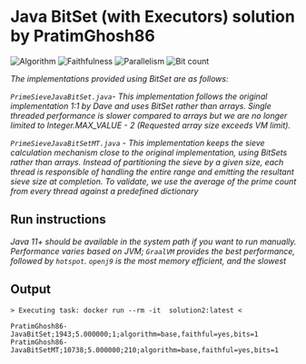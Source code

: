# Java BitSet (with Executors) solution by PratimGhosh86

![Algorithm](https://img.shields.io/badge/Algorithm-base-green)
![Faithfulness](https://img.shields.io/badge/Faithful-yes-green)
![Parallelism](https://img.shields.io/badge/Parallel-yes-green)
![Bit count](https://img.shields.io/badge/Bits-1-green)

*The implementations provided using BitSet are as follows:*

*`PrimeSieveJavaBitSet.java`- This implementation follows the original implementation 1:1 by Dave and uses BitSet rather than arrays. Single threaded performance is slower compared to arrays but we are no longer limited to Integer.MAX_VALUE - 2 (Requested array size exceeds VM limit).*

*`PrimeSieveJavaBitSetMT.java` - This implementation keeps the sieve calculation mechanism close to the original implementation, using BitSets rather than arrays. Instead of partitioning the sieve by a given size, each thread is responsible of handling the entire range and emitting the resultant sieve size at completion. To validate, we use the average of the prime count from every thread against a predefined dictionary*

## Run instructions

*Java 11+ should be available in the system path if you want to run manually. Performance varies based on JVM; `GraalVM` provides the best performance, followed by `hotspot`. `openj9` is the most memory efficient, and the slowest*

## Output

```
> Executing task: docker run --rm -it  solution2:latest <

PratimGhosh86-JavaBitSet;1943;5.000000;1;algorithm=base,faithful=yes,bits=1
PratimGhosh86-JavaBitSetMT;10738;5.000000;210;algorithm=base,faithful=yes,bits=1
```
